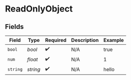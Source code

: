 # ReadOnlyObject


## Fields

| Field              | Type               | Required           | Description        | Example            |
| ------------------ | ------------------ | ------------------ | ------------------ | ------------------ |
| `bool`             | *bool*             | :heavy_check_mark: | N/A                | true               |
| `num`              | *float*            | :heavy_check_mark: | N/A                | 1                  |
| `string`           | *string*           | :heavy_check_mark: | N/A                | hello              |